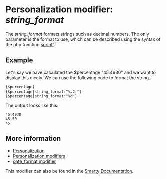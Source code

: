 # Personalization modifier: *string_format*

The *string_format* formats strings such as decimal numbers. The only 
parameter is the format to use, which can be described using the syntax 
of the php function [sprintf](http://php.net/sprintf).

## Example

Let's say we have calculated the $percentage "45.4930" and we want to 
display this nicely. We can use the following code to format the string.

    {$percentage}
    {$percentage|string_format:"%.2f"}
    {$percentage|string_format:"%d"}
    
The output looks like this:

    45.4930
    45.50
    45

## More information

* [Personalization](./personalization)
* [Personalization modifiers](./personalization-modifiers)
* [date_format modifier](./personalization-modifiers-date_format)

This modifier can also be found in the [Smarty Documentation](http://www.smarty.net/docs/en/language.modifier.string.format.tpl).

